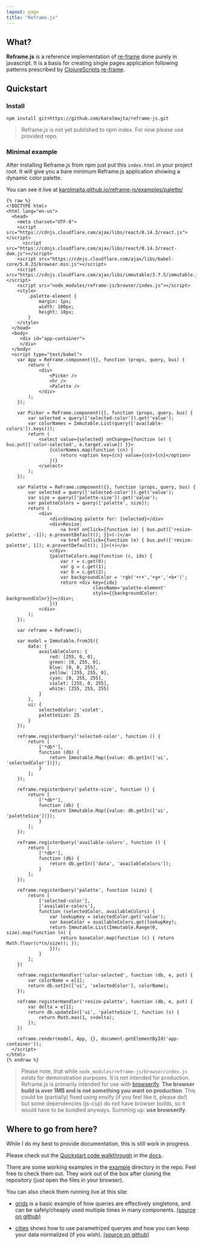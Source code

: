 ```yaml
---
layout: page
title: "Reframe.js"
---
```


## What?

**Reframe.js** is a reference implementation of
[re-frame](https://github.com/Day8/re-frame) done purely in
javascript. It is a basis for creating single pages application following
patterns prescribed by
[ClojureScripts](https://github.com/clojure/clojurescript)
[re-frame](https://github.com/Day8/re-frame).

## Quickstart

### Install

    npm install git+https://github.com/karolmajta/reframe-js.git

> Reframe.js is not yet published to npm index. For now please use
> provided repo.

### Minimal example

After installing Reframe.js from npm just put this `index.html` in your
project root. It will give you a bare minimum Reframe.js application showing
a dynamic color palette.

You can see it live at
[karolmajta.github.io/reframe-js/examples/palette/](examples/palette/)

    {% raw %}
    <!DOCTYPE html>
    <html lang="en-us">
      <head>
        <meta charset="UTF-8">
        <script src="https://cdnjs.cloudflare.com/ajax/libs/react/0.14.3/react.js"></script>
          <script src="https://cdnjs.cloudflare.com/ajax/libs/react/0.14.3/react-dom.js"></script>
        <script src="https://cdnjs.cloudflare.com/ajax/libs/babel-core/5.8.23/browser.min.js"></script>
        <script src="https://cdnjs.cloudflare.com/ajax/libs/immutable/3.7.5/immutable.js"></script>
        <script src="node_modules/reframe-js/browser/index.js"></script>
        <style>
            .palette-element {
                margin: 1px;
                width: 100px;
                height: 10px;
            }
        </style>
      </head>
      <body>
         <div id="app-container">
         </div>
      </body>
      <script type="text/babel">
        var App = ReFrame.component({}, function (props, query, bus) {
            return (
                <div>
                    <Picker />
                    <hr />
                    <Palette />
                </div>
            );
        });
    
        var Picker = ReFrame.component({}, function (props, query, bus) {
            var selected = query(['selected-color']).get('value');
            var colorNames = Immutable.List(query(['available-colors']).keys());
            return (
                <select value={selected} onChange={function (e) { bus.put(['color-selected', e.target.value]) }}>
                    {colorNames.map(function (cn) {
                        return <option key={cn} value={cn}>{cn}</option>
                    })}
                </select>
            );
        });
    
        var Palette = ReFrame.component({}, function (props, query, bus) {
            var selected = query(['selected-color']).get('value');
            var size = query(['palette-size']).get('value');
            var paletteColors = query(['palette', size]);
            return (
                <div>
                    <div>Showing palette for: {selected}</div>
                    <div>Resize:
                        <a href onClick={function (e) { bus.put(['resize-palette', -1]); e.preventDefault(); }}>(-)</a>
                        <a href onClick={function (e) { bus.put(['resize-palette', 1]); e.preventDefault(); }}>(+)</a>
                    </div>
                    {paletteColors.map(function (c, idx) {
                        var r = c.get(0);
                        var g = c.get(1);
                        var b = c.get(2);
                        var backgroundColor = 'rgb('+r+','+g+','+b+')';
                        return <div key={idx}
                                    className='palette-element'
                                    style={{backgroundColor: backgroundColor}}></div>;
                    })}
                </div>
            );
        });
    
        var reframe = ReFrame();
    
        var model = Immutable.fromJS({
            data: {
                availableColors: {
                    red: [255, 0, 0],
                    green: [0, 255, 0],
                    blue: [0, 0, 255],
                    yellow: [255, 255, 0],
                    cyan: [0, 255, 255],
                    violet: [255, 0, 255],
                    white: [255, 255, 255]
                }
            },
            ui: {
                selectedColor: 'violet',
                paletteSize: 25
            }
        });
    
        reframe.registerQuery('selected-color', function () {
            return [
                ['*db*'],
                function (db) {
                    return Immutable.Map({value: db.getIn(['ui', 'selectedColor'])});
                }
            ];
        });
    
        reframe.registerQuery('palette-size', function () {
            return [
                ['*db*'],
                function (db) {
                    return Immutable.Map({value: db.getIn(['ui', 'paletteSize'])});
                }
            ];
        });
    
        reframe.registerQuery('available-colors', function () {
            return [
                ['*db*'],
                function (db) {
                    return db.getIn(['data', 'availableColors']);
                }
            ];
        });
    
        reframe.registerQuery('palette', function (size) {
            return [
                ['selected-color'],
                ['available-colors'],
                function (selectedColor, availableColors) {
                    var lookupKey = selectedColor.get('value');
                    var baseColor = availableColors.get(lookupKey);
                    return Immutable.List(Immutable.Range(0, size).map(function (n) {
                        return baseColor.map(function (c) { return Math.floor(c*(n/size)); });
                    }));
                }
            ];
        })
    
        reframe.registerHandler('color-selected', function (db, e, put) {
            var colorName = e[1];
            return db.setIn(['ui', 'selectedColor'], colorName);
        });
    
        reframe.registerHandler('resize-palette', function (db, e, put) {
            var delta = e[1];
            return db.updateIn(['ui', 'paletteSize'], function (s) {
                return Math.max(1, s+delta);
            });
        })
    
        reframe.render(model, App, {}, document.getElementById('app-container'));
      </script>
    </html>
    {% endraw %}

> Please note, that while `node_modules/reframe-js/browser/index.js` exists
> for demonstration purposes. It is not intended for production. Reframe.js
> is primarily intended for use with [browserify](http://browserify.org/).
> **The browser build is over 1MB and is not something you want on production**.
> This could be (partially) fixed using envify (if you feel like it, please do!)
> but some dependencies (js-csp) do not have browser builds, so it would have
> to be bundled anyways. Summing up: **use browserify**.

## Where to go from here?

While I do my best to provide documentation, this is still work in progress.

Please check out the [Quickstart code walkthrough](docs/quickstart-code-walkthrough.html)
in the [docs](docs/).

There are some working examples in the
[example](https://github.com/karolmajta/reframe-js/tree/master/example) directory
in the repo. Feel free to check them out. They work out of the box after cloning
the repository (just open the files in your browser).

You can also check them running live at this site:

- [grids](examples/grids/) is a basic example of how queries are effectively
  singletons, and can be safely/cheaply used multiple times in many components.
  [(source on github)](https://github.com/karolmajta/reframe-js/blob/master/example/src/js/grids.jsx)
  
- [cities](examples/cities) shows how to use parametrized queryes and how you
  can keep your data normalized (if you wish).
  [(source on github)](https://github.com/karolmajta/reframe-js/blob/master/example/src/js/cities.jsx)